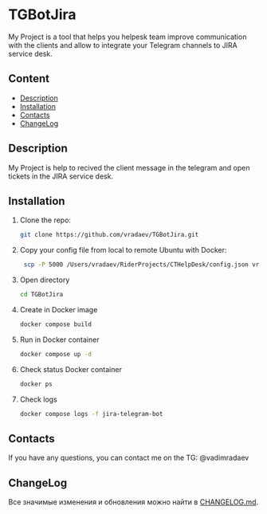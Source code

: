 # TGBotJira

My Project is a tool that helps you helpesk team improve communication with the clients and allow to integrate your Telegram channels to JIRA service desk.

## Content

- [Description](#description)
- [Installation](#installation)
- [Contacts](#contacts)
- [ChangeLog](#changelog)

## Description

My Project is help to recived the client message in the telegram and open tickets in the JIRA service desk.

## Installation

1. Clone the repo:
    ```bash
    git clone https://github.com/vradaev/TGBotJira.git
    ```
2. Copy your config file from local to remote Ubuntu with Docker:
    ```bash
     scp -P 5000 /Users/vradaev/RiderProjects/CTHelpDesk/config.json vradaev@111.1.11.11:~/TGBotJira/
    ```
3. Open directory
    ```bash
    cd TGBotJira
    ```
4. Create in Docker image
    ```bash
    docker compose build
    ```
5. Run in Docker container
    ```bash
    docker compose up -d
    ```
6. Check status Docker container
    ```bash
    docker ps
    ```
7. Check logs 
    ```bash
    docker compose logs -f jira-telegram-bot
    ```

## Contacts

If you have any questions, you can contact me on the TG: @vadimradaev


## ChangeLog

Все значимые изменения и обновления можно найти в [CHANGELOG.md](CHANGELOG.md).
